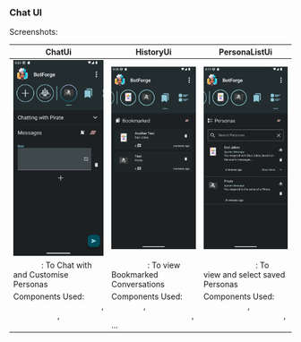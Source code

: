 <!--
SPDX-FileCopyrightText: 2023 Dheshan Mohandass (L4TTiCe) <dheshan@mohandass.com>
SPDX-License-Identifier: MIT
-->

### Chat UI

Screenshots:

<table width="100%">
<style type="text/css">
code { background-color: dark-grey; color: white; }
</style>
    <thead>
        <tr>
            <th width="33%">ChatUi</th>
            <th width="33%">HistoryUi</th>
            <th width="33%">PersonaListUi</th>
        </tr>
    </thead>
    <tbody>
        <tr>
            <td width="33%"><img src="/assets/ui/chat/ChatUi.png"/></td>
            <td width="33%"><img src="/assets/ui/chat/HistoryUi.png"/></td>
            <td width="33%"><img src="/assets/ui/chat/PersonaListUi.png"/></td>    
        </tr>
        <tr>
            <td width="33%"><code> ChatUi</code>: To Chat with and Customise Personas</td>
            <td width="33%"><code>HistoryUi</code>: To view Bookmarked Conversations</td>
            <td width="33%"><code>PersonaListUi</code>: To view and select saved Personas</td>
        </tr>
        <tr>
            <td width="33%">Components Used: <code>CustomisePersonaHeader</code>, <code>MessageList</code>, <code>MessagesHeader</code></td>
            <td width="33%">Components Used: <code>ChatCard</code>, <code>HeaderWithActionIcon</code>, ...</td>
            <td width="33%">Components Used: <code>PersonaInfo</code>, <code>HeaderWithActionIcon</code>, <code>SearchBar</code></td>
        </tr>
    </tbody>
</table>
